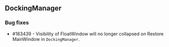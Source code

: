 ## DockingManager

### Bug fixes

* \#183439 - Visibility of FloatWindow will no longer collapsed on Restore MainWindow in `DockingManager`.